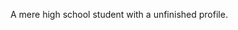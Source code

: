 A mere high school student with a unfinished profile.

<!---
BonInit/BonInit is a ✨ special ✨ repository because its `README.md` (this file) appears on your GitHub profile.
You can click the Preview link to take a look at your changes.
--->
